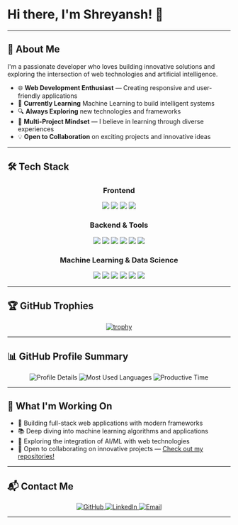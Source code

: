 # Hi there, I'm Shreyansh! 👋
---
## 🚀 About Me

I'm a passionate developer who loves building innovative solutions and exploring the intersection of web technologies and artificial intelligence.

- 🌐 **Web Development Enthusiast** — Creating responsive and user-friendly applications
- 🤖 **Currently Learning** Machine Learning to build intelligent systems
- 🔍 **Always Exploring** new technologies and frameworks
- 🎯 **Multi-Project Mindset** — I believe in learning through diverse experiences
- 💡 **Open to Collaboration** on exciting projects and innovative ideas

---

## 🛠️ Tech Stack

<div align="center">

### Frontend
<img src="https://img.shields.io/badge/-TypeScript-3178C6?style=for-the-badge&logo=typescript&logoColor=white" />
<img src="https://img.shields.io/badge/-React-61DAFB?style=for-the-badge&logo=react&logoColor=black" />
<img src="https://img.shields.io/badge/-Next.js-000000?style=for-the-badge&logo=next.js&logoColor=white" />
<img src="https://img.shields.io/badge/-Tailwind%20CSS-06B6D4?style=for-the-badge&logo=tailwind-css&logoColor=white" />

### Backend & Tools
<img src="https://img.shields.io/badge/-Node.js-339933?style=for-the-badge&logo=node.js&logoColor=white" />
<img src="https://img.shields.io/badge/-Express.js-000000?style=for-the-badge&logo=express&logoColor=white" />
<img src="https://img.shields.io/badge/-MongoDB-47A248?style=for-the-badge&logo=mongodb&logoColor=white" />
<img src="https://img.shields.io/badge/-Python-3776AB?style=for-the-badge&logo=python&logoColor=white" />
<img src="https://img.shields.io/badge/-Docker-2496ED?style=for-the-badge&logo=docker&logoColor=white" />
<img src="https://img.shields.io/badge/-Git-F05032?style=for-the-badge&logo=git&logoColor=white" />

### Machine Learning & Data Science
<img src="https://img.shields.io/badge/-TensorFlow-FF6F00?style=for-the-badge&logo=tensorflow&logoColor=white" />
<img src="https://img.shields.io/badge/-PyTorch-EE4C2C?style=for-the-badge&logo=pytorch&logoColor=white" />
<img src="https://img.shields.io/badge/-Scikit%20Learn-F7931E?style=for-the-badge&logo=scikit-learn&logoColor=white" />
<img src="https://img.shields.io/badge/-Pandas-150458?style=for-the-badge&logo=pandas&logoColor=white" />
<img src="https://img.shields.io/badge/-NumPy-013243?style=for-the-badge&logo=numpy&logoColor=white" />
<img src="https://img.shields.io/badge/-Matplotlib-11557C?style=for-the-badge&logo=matplotlib&logoColor=white" />

</div>

---

## 🏆 GitHub Trophies

<div align="center">
  
[![trophy](https://github-profile-trophy.vercel.app/?username=ShreyanshArora&theme=radical&exclude=Reviews&margin-w=15)](https://github.com/ryo-ma/github-profile-trophy)

</div>

---

## 📊 GitHub Profile Summary

<div align="center">

<img src="https://github-profile-summary-cards.vercel.app/api/cards/profile-details?username=ShreyanshArora&theme=radical" alt="Profile Details" />

<img src="https://github-profile-summary-cards.vercel.app/api/cards/most-commit-language?username=ShreyanshArora&theme=radical" alt="Most Used Languages" />

<img src="https://github-profile-summary-cards.vercel.app/api/cards/productive-time?username=ShreyanshArora&theme=radical" alt="Productive Time" />

</div>

---

## 🌟 What I'm Working On

- 🔭 Building full-stack web applications with modern frameworks
- 📚 Deep diving into machine learning algorithms and applications
- 🌱 Exploring the integration of AI/ML with web technologies
- 🤝 Open to collaborating on innovative projects — [Check out my repositories!](https://github.com/ShreyanshArora?tab=repositories)

---

## 📬 Contact Me

<div align="center">
  
<a href="https://github.com/ShreyanshArora">
  <img src="https://img.shields.io/badge/-@ShreyanshArora-181717?style=for-the-badge&logo=github&logoColor=white" alt="GitHub"/>
</a>
<a href="https://www.linkedin.com/in/shreyansh-arora-11-/">
  <img src="https://img.shields.io/badge/-Shreyansh%20Arora-0077B5?style=for-the-badge&logo=linkedin&logoColor=white" alt="LinkedIn"/>
</a>
<a href="mailto:shreyansharora69@gmail.com">
  <img src="https://img.shields.io/badge/-Email-EA4335?style=for-the-badge&logo=gmail&logoColor=white" alt="Email"/>
</a>

</div>

---
